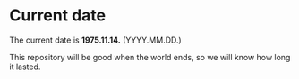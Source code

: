 # Current date

The current date is **1975.11.14.** (YYYY.MM.DD.)

This repository will be good when the world ends, so we will know how long it lasted.